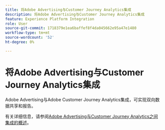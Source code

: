 ```yaml
---
title: 将Adobe Advertising与Customer Journey Analytics集成
description: 将Adobe Advertising与Customer Journey Analytics集成
feature: Experience Platform Integration
role: User
source-git-commit: 1718379e1ea6baffef8f4da045662e95a47e1480
workflow-type: tm+mt
source-wordcount: '52'
ht-degree: 0%

---
```


# 将Adobe Advertising与Customer Journey Analytics集成

Adobe Advertising与Adobe Customer Journey Analytics集成，可实现双向数据共享和报告。

有关详细信息，请参阅[Adobe Advertising与Customer Journey Analytics之间集成的概述](https://experienceleague.adobe.com/en/docs/advertising/integrations/customer-journey-analytics/overview)。
